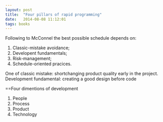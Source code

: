 ```yaml
---
layout: post
title:  "Four pillars of rapid programming"
date:   2014-08-08 11:12:01
tags: books
---
```

Following to McConnel the best possible schedule depends on:

1. Classic-mistake avoidance;
2. Developent fundamentals;
3. Risk-management;
4. Schedule-oriented pracices.

One of classic mistake: shortchanging product quality early in the project.
Development fundamental: creating a good design before code

==Four dimentions of development

1. People
2. Process
3. Product
4. Technology
